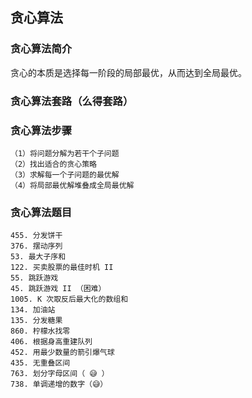 ## 贪心算法

### 贪心算法简介

贪心的本质是选择每一阶段的局部最优，从而达到全局最优。

### 贪心算法套路（么得套路）

### 贪心算法步骤

    （1）将问题分解为若干个子问题
    （2）找出适合的贪心策略
    （3）求解每一个子问题的最优解
    （4）将局部最优解堆叠成全局最优解

### 贪心算法题目

    455. 分发饼干
    376. 摆动序列
    53. 最大子序和
    122. 买卖股票的最佳时机 II
    55. 跳跃游戏
    45. 跳跃游戏 II （困难）
    1005. K 次取反后最大化的数组和
    134. 加油站
    135. 分发糖果
    860. 柠檬水找零
    406. 根据身高重建队列
    452. 用最少数量的箭引爆气球
    435. 无重叠区间
    763. 划分字母区间（ 😅 ）
    738. 单调递增的数字（😅）
